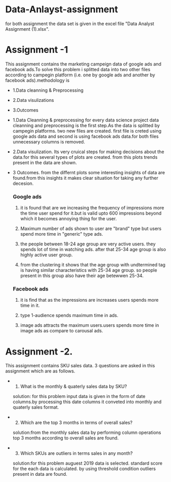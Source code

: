 # Data-Anlayst-assignment
for both assignment the data set is given in the excel file "Data Analyst Assignment (1).xlsx".
# Assignment -1
This assignment contains the marketing campeign data of google ads and facebook ads.To solve this problem i splitted data into two other files according to campegin platform (i.e. one by google ads and another by facebook ads).methodology is
* 1.Data cleanning & Preprocessing
* 2.Data visulizations
* 3.Outcomes

* 1.Data Cleanning & preprocessing
for every data science project data cleanning and preprocessing is the first step.As the data is splitted by campegin platforms. two new files are created. first file  is creted using google ads data and second is using facebook ads data.for both files unnecessary columns is removed.

* 2.Data visulization.
Its very cruical steps for making decisions about the data.for this several types of plots are created. from this plots trends present in the data are shown.

* 3 Outcomes.
from the differnt plots some interesting insights of data are found.from this insights it makes clear situation for taking any further decesion.
  ### Google ads  
  1. it is found that are we increasing the frequency of impressions more the time user spend for it.but is valid upto 600 impressions beyond which it becomes annoying     thing for the user.
  
  2. Maximum number of ads shown to user are "brand" type but users spend more time in "generic" type ads.
  
  3. the people between 18-24 age group are very active users. they spends lot of time in watching ads. after that 25-34 age group is also highly active user group.
  
  4. from the clustering it shows that the age group with undtermined tag is having similar characteristics with 25-34 age group. so people present in this group also have their age betewwen 25-34.

  ### Facebook ads
  1. it is find that as the impressions are increases users spends more time in it.
  
  2. type 1-audience spends maximum time in ads.
  
  3. image ads attracts the maximum users.users spends more time in image ads as compare to carousal ads.

# Assignment -2.
This assignment contains SKU sales data.
3 questions are asked in this assignment which are as follows.

* 1) What is the monthly & quaterly sales data by SKU?

  solution: for this problem input data is given in the form of date columns.by processing this date columns it conveted into monthly and quaterly sales format.
 
* 2) Which are the top 3 months in terms of overall sales?

  solution:from the monthly sales data by performing column operations top 3 months according to overall sales are found.
 
* 3) Which SKUs are outliers in terms sales in any month?

  solution:for this problem auguest 2019 data is selected. standard score for the each data is calculated. by using threshold condition outliers present in data are found.  

